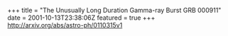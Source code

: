 +++
title = "The Unusually Long Duration Gamma-ray Burst GRB 000911"
date = 2001-10-13T23:38:06Z
featured = true
+++
http://arxiv.org/abs/astro-ph/0110315v1